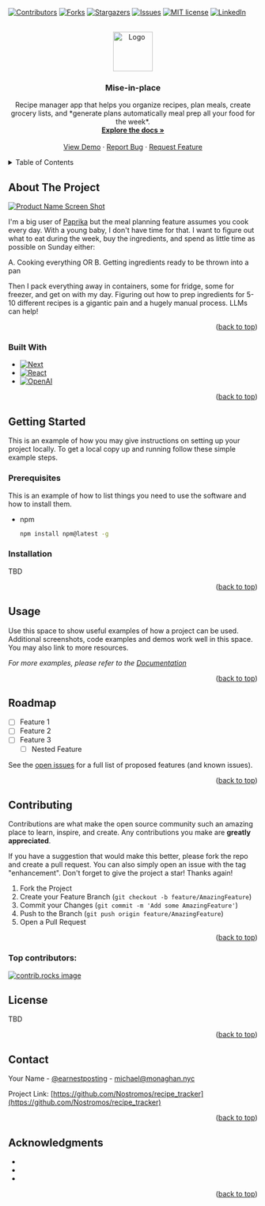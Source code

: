 <!-- Improved compatibility of back to top link: See: https://github.com/othneildrew/Best-README-Template/pull/73 -->
<a id="readme-top"></a>

<!-- PROJECT SHIELDS -->
<!--
*** I'm using markdown "reference style" links for readability.
*** Reference links are enclosed in brackets [ ] instead of parentheses ( ).
*** See the bottom of this document for the declaration of the reference variables
*** for contributors-url, forks-url, etc. This is an optional, concise syntax you may use.
*** https://www.markdownguide.org/basic-syntax/#reference-style-links
-->
[![Contributors][contributors-shield]][contributors-url]
[![Forks][forks-shield]][forks-url]
[![Stargazers][stars-shield]][stars-url]
[![Issues][issues-shield]][issues-url]
[![MIT license][license-shield]][license-url]
[![LinkedIn][linkedin-shield]][linkedin-url]



<!-- PROJECT LOGO -->
<br />
<div align="center">
  <a href="https://github.com/Nostromos/recipe_tracker">
    <img src="images/logo.png" alt="Logo" width="80" height="80">
  </a>

<h3 align="center">Mise-in-place</h3>

  <p align="center">
    Recipe manager app that helps you organize recipes, plan meals, create grocery lists, and *generate plans automatically meal prep all your food for the week*.
    <br />
    <a href="https://github.com/Nostromos/recipe_tracker"><strong>Explore the docs »</strong></a>
    <br />
    <br />
    <a href="https://github.com/Nostromos/recipe_tracker">View Demo</a>
    &middot;
    <a href="https://github.com/Nostromos/recipe_tracker/issues/new?labels=bug">Report Bug</a>
    &middot;
    <a href="https://github.com/Nostromos/recipe_tracker/issues/new?labels=enhancement">Request Feature</a>
  </p>
</div>



<!-- TABLE OF CONTENTS -->
<details>
  <summary>Table of Contents</summary>
  <ol>
    <li>
      <a href="#about-the-project">About The Project</a>
      <ul>
        <li><a href="#built-with">Built With</a></li>
      </ul>
    </li>
    <li>
      <a href="#getting-started">Getting Started</a>
      <ul>
        <li><a href="#prerequisites">Prerequisites</a></li>
        <li><a href="#installation">Installation</a></li>
      </ul>
    </li>
    <li><a href="#usage">Usage</a></li>
    <li><a href="#roadmap">Roadmap</a></li>
    <li><a href="#contributing">Contributing</a></li>
    <li><a href="#license">License</a></li>
    <li><a href="#contact">Contact</a></li>
    <li><a href="#acknowledgments">Acknowledgments</a></li>
  </ol>
</details>



<!-- ABOUT THE PROJECT -->
## About The Project

[![Product Name Screen Shot][product-screenshot]](https://example.com)

I'm a big user of [Paprika](https://paprikaapp.com) but the meal planning feature assumes you cook every day. With a young baby, I don't have time for that. I want to figure out what to eat during the week, buy the ingredients, and spend as little time as possible on Sunday either:

A. Cooking everything OR
B. Getting ingredients ready to be thrown into a pan

Then I pack everything away in containers, some for fridge, some for freezer, and get on with my day. Figuring out how to prep ingredients for 5-10 different recipes is a gigantic pain and a hugely manual process. LLMs can help!

<p align="right">(<a href="#readme-top">back to top</a>)</p>



### Built With

* [![Next][Next.js]][Next-url]
* [![React][React.js]][React-url]
* [![OpenAI](https://img.shields.io/badge/-OpenAI-black?style=for-the-badge&logo=openai)](https://chat.openai.com)

<p align="right">(<a href="#readme-top">back to top</a>)</p>



<!-- GETTING STARTED -->
## Getting Started

This is an example of how you may give instructions on setting up your project locally.
To get a local copy up and running follow these simple example steps.

### Prerequisites

This is an example of how to list things you need to use the software and how to install them.
* npm
  ```sh
  npm install npm@latest -g
  ```

### Installation

TBD

<p align="right">(<a href="#readme-top">back to top</a>)</p>



<!-- USAGE EXAMPLES -->
## Usage

Use this space to show useful examples of how a project can be used. Additional screenshots, code examples and demos work well in this space. You may also link to more resources.

_For more examples, please refer to the [Documentation](https://example.com)_

<p align="right">(<a href="#readme-top">back to top</a>)</p>



<!-- ROADMAP -->
## Roadmap

- [ ] Feature 1
- [ ] Feature 2
- [ ] Feature 3
    - [ ] Nested Feature

See the [open issues](https://github.com/Nostromos/recipe_tracker/issues) for a full list of proposed features (and known issues).

<p align="right">(<a href="#readme-top">back to top</a>)</p>



<!-- CONTRIBUTING -->
## Contributing

Contributions are what make the open source community such an amazing place to learn, inspire, and create. Any contributions you make are **greatly appreciated**.

If you have a suggestion that would make this better, please fork the repo and create a pull request. You can also simply open an issue with the tag "enhancement".
Don't forget to give the project a star! Thanks again!

1. Fork the Project
2. Create your Feature Branch (`git checkout -b feature/AmazingFeature`)
3. Commit your Changes (`git commit -m 'Add some AmazingFeature'`)
4. Push to the Branch (`git push origin feature/AmazingFeature`)
5. Open a Pull Request

<p align="right">(<a href="#readme-top">back to top</a>)</p>

### Top contributors:

<a href="https://github.com/Nostromos/recipe_tracker/graphs/contributors">
  <img src="https://contrib.rocks/image?repo=Nostromos/recipe_tracker" alt="contrib.rocks image" />
</a>



<!-- LICENSE -->
## License

TBD

<p align="right">(<a href="#readme-top">back to top</a>)</p>



<!-- CONTACT -->
## Contact

Your Name - [@earnestposting](https://twitter.com/earnestposting) - michael@monaghan.nyc

Project Link: [https://github.com/Nostromos/recipe_tracker](https://github.com/Nostromos/recipe_tracker)

<p align="right">(<a href="#readme-top">back to top</a>)</p>



<!-- ACKNOWLEDGMENTS -->
## Acknowledgments

* []()
* []()
* []()

<p align="right">(<a href="#readme-top">back to top</a>)</p>



<!-- MARKDOWN LINKS & IMAGES -->
<!-- https://www.markdownguide.org/basic-syntax/#reference-style-links -->
[contributors-shield]: https://img.shields.io/github/contributors/Nostromos/recipe_tracker.svg?style=for-the-badge
[contributors-url]: https://github.com/Nostromos/recipe_tracker/graphs/contributors
[forks-shield]: https://img.shields.io/github/forks/Nostromos/recipe_tracker.svg?style=for-the-badge
[forks-url]: https://github.com/Nostromos/recipe_tracker/network/members
[stars-shield]: https://img.shields.io/github/stars/Nostromos/recipe_tracker.svg?style=for-the-badge
[stars-url]: https://github.com/Nostromos/recipe_tracker/stargazers
[issues-shield]: https://img.shields.io/github/issues/Nostromos/recipe_tracker.svg?style=for-the-badge
[issues-url]: https://github.com/Nostromos/recipe_tracker/issues
[license-shield]: https://img.shields.io/github/license/Nostromos/recipe_tracker.svg?style=for-the-badge
[license-url]: https://github.com/Nostromos/recipe_tracker/blob/master/LICENSE.txt
[linkedin-shield]: https://img.shields.io/badge/-LinkedIn-black.svg?style=for-the-badge&logo=linkedin&colorB=555
[linkedin-url]: https://linkedin.com/in/monaghanmike
[product-screenshot]: images/screenshot.png
[Next.js]: https://img.shields.io/badge/next.js-000000?style=for-the-badge&logo=nextdotjs&logoColor=white
[Next-url]: https://nextjs.org/
[React.js]: https://img.shields.io/badge/React-20232A?style=for-the-badge&logo=react&logoColor=61DAFB
[React-url]: https://reactjs.org/
[Vue.js]: https://img.shields.io/badge/Vue.js-35495E?style=for-the-badge&logo=vuedotjs&logoColor=4FC08D
[Vue-url]: https://vuejs.org/
[Angular.io]: https://img.shields.io/badge/Angular-DD0031?style=for-the-badge&logo=angular&logoColor=white
[Angular-url]: https://angular.io/
[Svelte.dev]: https://img.shields.io/badge/Svelte-4A4A55?style=for-the-badge&logo=svelte&logoColor=FF3E00
[Svelte-url]: https://svelte.dev/
[Laravel.com]: https://img.shields.io/badge/Laravel-FF2D20?style=for-the-badge&logo=laravel&logoColor=white
[Laravel-url]: https://laravel.com
[Bootstrap.com]: https://img.shields.io/badge/Bootstrap-563D7C?style=for-the-badge&logo=bootstrap&logoColor=white
[Bootstrap-url]: https://getbootstrap.com
[JQuery.com]: https://img.shields.io/badge/jQuery-0769AD?style=for-the-badge&logo=jquery&logoColor=white
[JQuery-url]: https://jquery.com 